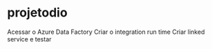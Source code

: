 # projetodio

Acessar o Azure Data Factory
Criar o integration run time
Criar linked service e testar
